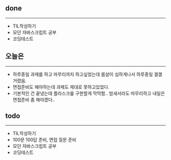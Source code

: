 ## done
---

- TIL작성하기
- 모던 자바스크립트 공부
- 코딩테스트

## 오늘은
---
- 하루종일 과제를 하고 마무리까지 하고싶었는데 몸살이 심하게나서 하루종일 겔겔거렸음.
- 면접준비도 해야하는데 과제도 제대로 못하고있었다.
- 기본적인 건 끝냈는데 플라스크를 구현할게 막막함.. 밤새서라도 마무리하고 내일은 면접준비 좀 해야겠다..

## todo
---
- TIL작성하기
- 100문 100답 준비, 면접 질문 준비
- 모던 자바스크립트 공부
- 코딩테스트